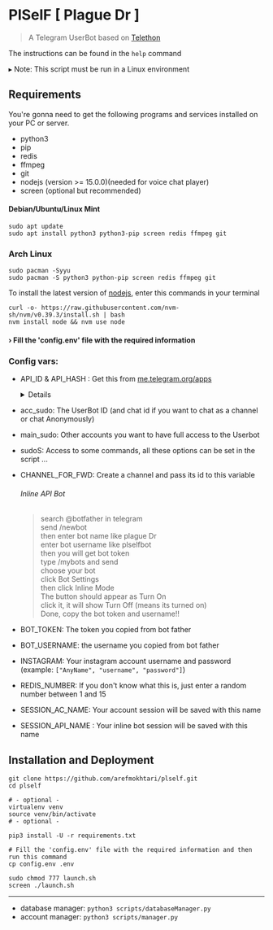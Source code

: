
# PlSelF [ Plague Dr ]

> A Telegram UserBot based on [Telethon](https://github.com/LonamiWebs/Telethon)

 The instructions can be found in the `help` command

▸ Note: This script must be run in a Linux environment


## Requirements

You're gonna need to get the following programs and services installed on your PC or server.

* python3
* pip
* redis
* ffmpeg
* git
* nodejs (version >= 15.0.0)(needed for voice chat player)
* screen (optional but recommended)


#### Debian/Ubuntu/Linux Mint
```
sudo apt update
sudo apt install python3 python3-pip screen redis ffmpeg git
```

### Arch Linux
```
sudo pacman -Syyu
sudo pacman -S python3 python-pip screen redis ffmpeg git
```

To install the latest version of [nodejs](https://github.com/nvm-sh/nvm#installing-and-updating), enter this commands in your terminal
```
curl -o- https://raw.githubusercontent.com/nvm-sh/nvm/v0.39.3/install.sh | bash
nvm install node && nvm use node
```

#### › Fill the 'config.env' file with the required information


### Config vars:

* API_ID & API_HASH : Get this from [me.telegram.org/apps](me.telegram.org/apps)
  <details>

    > You need an API_ID & API_HASH to use this UserBot.
    >
    > Get the APP ID and API Hash at [my.telegram.org](https://my.telegram.org/apps)
    >
    > If you need help, [read this](https://telegra.ph/How-to-get-Telegram-APP-ID--API-HASH-02-08)
  </details>
* acc_sudo: The UserBot ID (and chat id if you want to chat as a channel or chat Anonymously)
* main_sudo: Other accounts you want to have full access to the Userbot
* sudoS: Access to some commands, all these options can be set in the script ...
* CHANNEL_FOR_FWD: Create a channel and pass its id to this variable
  ###### Inline API Bot
    > search @botfather in telegram <br>
    > send /newbot <br>
    > then enter bot name like plague Dr <br>
    > enter bot username like plselfbot <br>
    > then you will get bot token <br>
    > type /mybots and send <br>
    > choose your bot <br>
    > click Bot Settings <br>
    > then click Inline Mode <br>
    > The button should appear as Turn On <br>
    > click it, it will show Turn Off (means its turned on) <br>
    > Done, copy the bot token and username!! 
 
* BOT_TOKEN: The token you copied from bot father
* BOT_USERNAME:  the username you copied from bot father
* INSTAGRAM:  Your instagram account username and password (example: `["AnyName", "username", "password"]`)
* REDIS_NUMBER: If you don't know what this is, just enter a random number between 1 and 15
* SESSION_AC_NAME: Your account session will be saved with this name
* SESSION_API_NAME :  Your inline bot session will be saved with this name

## Installation and Deployment
```
git clone https://github.com/arefmokhtari/plself.git
cd plself

# - optional -
virtualenv venv
source venv/bin/activate
# - optional -

pip3 install -U -r requirements.txt

# Fill the 'config.env' file with the required information and then run this command
cp config.env .env

sudo chmod 777 launch.sh
screen ./launch.sh

```

<hr>

* database manager: `python3 scripts/databaseManager.py`
* account manager: `python3 scripts/manager.py`
